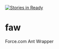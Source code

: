 [![Stories in Ready](https://badge.waffle.io/fcathala/fawn.png?label=ready&title=Ready)](https://waffle.io/fcathala/fawn)
# faw
Force.com Ant Wrapper
